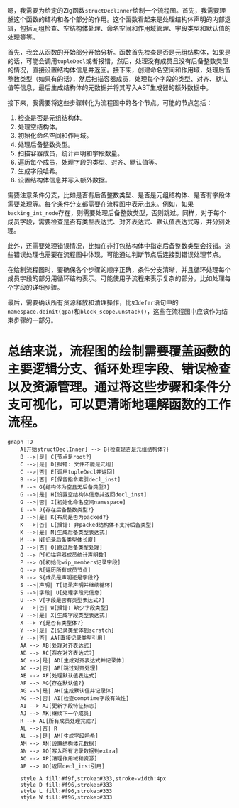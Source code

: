 嗯，我需要为给定的Zig函数`structDeclInner`绘制一个流程图。首先，我需要理解这个函数的结构和各个部分的作用。这个函数看起来是处理结构体声明的内部逻辑，包括元组检查、空结构体处理、命名空间和作用域管理、字段类型和默认值的处理等等。

首先，我会从函数的开始部分开始分析。函数首先检查是否是元组结构体，如果是的话，可能会调用`tupleDecl`或者报错。然后，处理没有成员且没有后备整数类型的情况，直接设置结构体信息并返回。接下来，创建命名空间和作用域，处理后备整数类型（如果有的话），然后扫描容器成员，处理每个字段的类型、对齐、默认值等信息，最后生成结构体的元数据并将其写入AST生成器的额外数据中。

接下来，我需要将这些步骤转化为流程图中的各个节点。可能的节点包括：

1. 检查是否是元组结构体。
2. 处理空结构体。
3. 初始化命名空间和作用域。
4. 处理后备整数类型。
5. 扫描容器成员，统计声明和字段数量。
6. 遍历每个成员，处理字段的类型、对齐、默认值等。
7. 生成字段哈希。
8. 设置结构体信息并写入额外数据。

需要注意条件分支，比如是否有后备整数类型、是否是元组结构体、是否有字段体需要处理等。每个条件分支都需要在流程图中表示出来。例如，如果`backing_int_node`存在，则需要处理后备整数类型，否则跳过。同样，对于每个成员字段，需要检查是否有类型表达式、对齐表达式、默认值表达式等，并分别处理。

此外，还需要处理错误情况，比如在非打包结构体中指定后备整数类型会报错。这些错误处理也需要在流程图中体现，可能通过判断节点后连接到错误处理节点。

在绘制流程图时，要确保各个步骤的顺序正确，条件分支清晰，并且循环处理每个成员字段的部分用循环结构表示。可能使用子流程来表示复杂的部分，比如处理每个字段的详细步骤。

最后，需要确认所有资源释放和清理操作，比如`defer`语句中的`namespace.deinit(gpa)`和`block_scope.unstack()`，这些在流程图中应该作为结束步骤的一部分。

总结来说，流程图的绘制需要覆盖函数的主要逻辑分支、循环处理字段、错误检查以及资源管理。通过将这些步骤和条件分支可视化，可以更清晰地理解函数的工作流程。
================================================
```mermaid
graph TD
    A[开始structDeclInner] --> B{检查是否是元组结构体?}
    B -->|是| C{节点是root?}
    C -->|是| D[报错: 文件不能是元组]
    C -->|否| E[调用tupleDecl并返回]
    B -->|否| F[保留指令索引decl_inst]
    F --> G{结构体为空且无后备类型?}
    G -->|是| H[设置空结构体信息并返回decl_inst]
    G -->|否| I[初始化命名空间namespace]
    I --> J{存在后备整数类型?}
    J -->|是| K{布局是否为packed?}
    K -->|否| L[报错: 非packed结构体不支持后备类型]
    K -->|是| M[生成后备类型表达式]
    M --> N[记录后备类型体长度]
    J -->|否| O[跳过后备类型处理]
    O --> P[扫描容器成员统计声明数]
    P --> Q[初始化wip_members记录字段]
    Q --> R[遍历所有成员节点]
    R --> S{成员是声明还是字段?}
    S -->|声明| T[记录声明并继续循环]
    S -->|字段| U[处理字段元信息]
    U --> V[字段是否有类型表达式?]
    V -->|否| W[报错: 缺少字段类型]
    V -->|是| X[生成字段类型表达式]
    X --> Y{是否有类型体?}
    Y -->|是| Z[记录类型体到scratch]
    Y -->|否| AA[直接记录类型引用]
    AA --> AB[处理对齐表达式]
    AB --> AC{存在对齐表达式?}
    AC -->|是| AD[生成对齐表达式并记录体]
    AC -->|否| AE[跳过对齐处理]
    AE --> AF[处理默认值表达式]
    AF --> AG{存在默认值?}
    AG -->|是| AH[生成默认值并记录体]
    AG -->|否| AI[检查comptime字段有效性]
    AI --> AJ[更新字段特征标志]
    AJ --> AK[继续下一个成员]
    R --> AL[所有成员处理完成?]
    AL -->|否| R
    AL -->|是| AM[生成字段哈希]
    AM --> AN[设置结构体元数据]
    AN --> AO[写入所有记录数据到extra]
    AO --> AP[清理作用域和资源]
    AP --> AQ[返回decl_inst引用]

    style A fill:#f9f,stroke:#333,stroke-width:4px
    style D fill:#f96,stroke:#333
    style L fill:#f96,stroke:#333
    style W fill:#f96,stroke:#333
```
